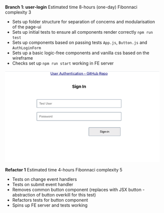 **Branch 1: user-login** Estimated time 8-hours (one-day) Fibonnaci complexity 3
  - Sets up folder structure for separation of concerns and modularisation of the page-ui
  - Sets up initial tests to ensure all components render correctly ```npm run test```
  - Sets up components based on passing tests ```App.js```, ```Button.js``` and ```AuthLoginForm```
  - Sets up a basic logic-free components and vanilla css based on the wireframe
  - Checks set up ```npm run start``` working in FE server 

![branch-1](https://github.com/SumiSastri/user-authentication/blob/main/src/assets/branch1-user-login.png)

__Refactor 1__ Estimated time 4-hours Fibonnaci complexity 5

- Tests on change event handlers
- Tests on submit event handler
- Removes common button component (replaces with JSX button - abstraction of button overkill for this test)
- Refactors tests for button component
- Spins up FE server and tests working
